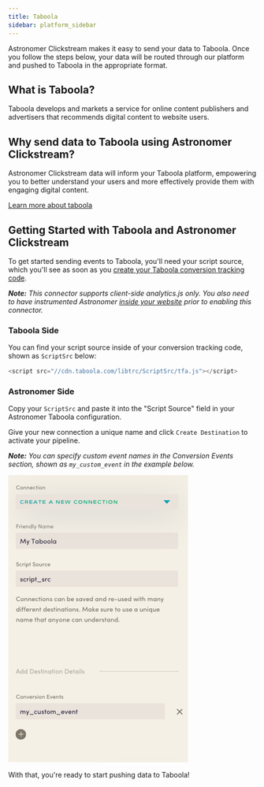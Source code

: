 ```yaml
---
title: Taboola
sidebar: platform_sidebar
---
```

Astronomer Clickstream makes it easy to send your data to Taboola. Once you follow the steps below, your data will be routed through our platform and pushed to Taboola in the appropriate format.

## What is Taboola?

Taboola develops and markets a service for online content publishers and advertisers that recommends digital content to website users.

## Why send data to Taboola using Astronomer Clickstream?

Astronomer Clickstream data will inform your Taboola platform, empowering you to better understand your users and more effectively provide them with engaging digital content.

[Learn more about taboola](https://www.taboola.com/)

## Getting Started with Taboola and Astronomer Clickstream

To get started sending events to Taboola, you'll need your script source, which you'll see as soon as you [create your Taboola conversion tracking code](https://help.taboola.com/hc/en-us/articles/115006164967-Creating-Your-Conversion-Tracking-Code).

***Note:** This connector supports client-side analytics.js only.  You also need to have instrumented Astronomer [inside your website](../sources/analyticsjs.md) prior to enabling this connector.*

### Taboola Side

You can find your script source inside of your conversion tracking code, shown as `ScriptSrc` below:

``` javascript
<script src="//cdn.taboola.com/libtrc/ScriptSrc/tfa.js"></script>
```

### Astronomer Side

Copy your `ScriptSrc` and paste it into the "Script Source" field in your Astronomer Taboola configuration.

Give your new connection a unique name and click `Create Destination` to activate your pipeline.

***Note:** You can specify custom event names in the Conversion Events section, shown as `my_custom_event` in the example below.*

![taboola1](../../../images/taboola1.png)

With that, you're ready to start pushing data to Taboola!
